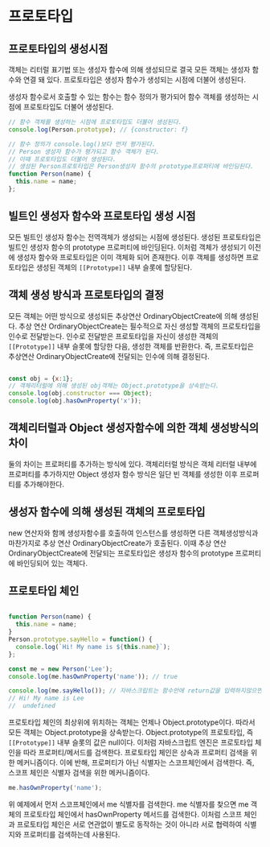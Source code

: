 # 프로토타입

## 프로토타입의 생성시점
객체는 리터럴 표기법 또는 생성자 함수에 의해 생성되므로 결국 모든 객체는 생성자 함수와 연결 돼 있다. 프로토타입은 생성자 함수가 생성되는 시점에 더불어 생성된다. 

생성자 함수로서 호출할 수 있는 함수는 함수 정의가 평가되어 함수 객체를 생성하는 시점에 프로토타입도 더불어 생성된다.

```js
// 함수 객체를 생성하는 시점에 프로토타입도 더불어 생성된다.
console.log(Person.prototype); // {constructor: f}

// 함수 정의가 console.log()보다 먼저 평가된다. 
// Person 생성자 함수가 평가되고 함수 객체가 된다. 
// 이때 프로토타입도 더불어 생성된다.
// 생성된 Person프로토타입은 Person생성자 함수의 prototype프로퍼티에 바인딩된다.
function Person(name) {
  this.name = name;
};
```

## 빌트인 생성자 함수와 프로토타입 생성 시점
모든 빌트인 생성자 함수는 전역객체가 생성되는 시점에 생성된다. 생성된 프로토타입은 빌트인 생성자 함수의 prototype 프로퍼티에 바인딩된다. 이처럼 객체가 생성되기 이전에 생성자 함수와 프로토타입은 이미 객체화 되어 존재한다. 이후 객체를 생성하면 프로토타입은 생성된 객체의 `[[Prototype]]` 내부 슬롯에 할당된다.

## 객체 생성 방식과 프로토타입의 결정
모든 객체는 어떤 방식으로 생성되든 추상연산 OrdinaryObjectCreate에 의해 생성된다. 추상 연산 OrdinaryObjectCreate는 필수적으로 자신 생성할 객체의 프로토타입을 인수로 전달받는다. 인수로 전달받은 프로토타입을 자신이 생성한 객체의 `[[Prototype]]` 내부 슬롯에 할당한 다음, 생성한 객체를 반환한다. 즉, 프로토타입은 추상연산 OrdinaryObjectCreate에 전달되는 인수에 의해 결정된다.

```js

const obj = {x:1};
// 객체리터럴에 의해 생성된 obj객체는 Object.prototype을 상속받는다.
console.log(obj.constructor === Object);
console.log(obj.hasOwnProperty('x'));
```

## 객체리터럴과 Object 생성자함수에 의한 객체 생성방식의 차이
둘의 차이는 프로퍼티를 추가하는 방식에 있다. 객체리터럴 방식은 객체 리터럴 내부에 프로퍼티를 추가하지만 Object 생성자 함수 방식은 일단 빈 객체를 생성한 이후 프로퍼티를 추가해야한다.

## 생성자 함수에 의해 생성된 객체의 프로토타입
new 연산자와 함께 생성자함수를 호출하여 인스턴스를 생성하면 다른 객체생성방식과 마찬가지로 추상 연산 OrdinaryObjectCreate가 호출된다. 이때 추상 연산 OrdinaryObjectCreate에 전달되는 프로토타입은 생성자 함수의 prototype 프로퍼티에 바인딩되어 있는 객체다.

## 프로토타입 체인
```js

function Person(name) {
  this.name = name;
}
Person.prototype.sayHello = function() {
  console.log(`Hi! My name is ${this.name}`);
};

const me = new Person('Lee');
console.log(me.hasOwnProperty('name')); // true

console.log(me.sayHello()); // 자바스크립트는 함수안에 return값을 입력하지않으면 undefined를 할당한다. 그래서 결과값이 
// Hi! My name is Lee
//  undefined 
```

프로토타입 체인의 최상위에 위치하는 객체는 언제나 Object.prototype이다. 따라서 모든 객체는 Object.prototype을 상속받는다. Object.prototype의 프로토타입, 즉 `[[Prototype]]` 내부 슬롯의 값은 null이다. 이처럼 자바스크립트 엔진은 프로토타입 체인을 따라 프로퍼티/메서드를 검색한다. 프로토타입 체인은 상속과 프로퍼티 검색을 위한 메커니즘이다. 이에 반해, 프로퍼티가 아닌 식별자는 스코프체인에서 검색한다. 즉, 스코프 체인은 식별자 검색을 위한 메커니즘이다.
```js
me.hasOwnProperty('name');
```
위 예제에서 먼저 스코프체인에서 me 식별자를 검색한다. me 식별자를 찾으면 me 객체의 프로토타입 체인에서 hasOwnProperty 메서드를 검색한다.
이처럼 스코프 체인과 프로토타입 체인은 서로 연관없이 별도로 동작하는 것이 아니라 서로 협력하여 식별지와 프로퍼티를 검색하는데 사용된다.

